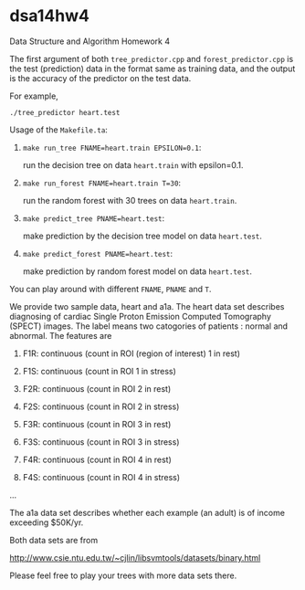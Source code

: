 dsa14hw4
========

Data Structure and Algorithm Homework 4

The first argument of both `tree_predictor.cpp` and `forest_predictor.cpp`
is the test (prediction) data in the format same as training data, and the
output is the accuracy of the predictor on the test data.

For example,

    ./tree_predictor heart.test

Usage of the `Makefile.ta`:

1. `make run_tree FNAME=heart.train EPSILON=0.1`: 

   run the decision tree on data `heart.train` with epsilon=0.1.

2. `make run_forest FNAME=heart.train T=30`:

   run the random forest with 30 trees on data `heart.train`.

3. `make predict_tree PNAME=heart.test`:

   make prediction by the decision tree model on data `heart.test`.

4. `make predict_forest PNAME=heart.test`:

   make prediction by random forest model on data `heart.test`.

You can play around with different `FNAME`, `PNAME` and `T`.

We provide two sample data, heart and a1a. The heart data set describes diagnosing of cardiac Single Proton Emission Computed Tomography (SPECT) images. The label means two catogories of patients : normal and abnormal. The features are

1. F1R: continuous (count in ROI (region of interest) 1 in rest)

2. F1S: continuous (count in ROI 1 in stress)

3. F2R: continuous (count in ROI 2 in rest)

4. F2S: continuous (count in ROI 2 in stress)

5. F3R: continuous (count in ROI 3 in rest)

6. F3S: continuous (count in ROI 3 in stress)

7. F4R: continuous (count in ROI 4 in rest)

8. F4S: continuous (count in ROI 4 in stress)

...

The a1a data set describes whether each example (an adult) is of income exceeding $50K/yr.

Both data sets are from 

http://www.csie.ntu.edu.tw/~cjlin/libsvmtools/datasets/binary.html

Please feel free to play your trees with more data sets there.
